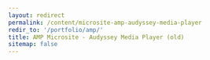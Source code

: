 ```yaml
---
layout: redirect
permalink: /content/microsite-amp-audyssey-media-player
redir_to: '/portfolio/amp/'
title: AMP Microsite - Audyssey Media Player (old)
sitemap: false
---
```

